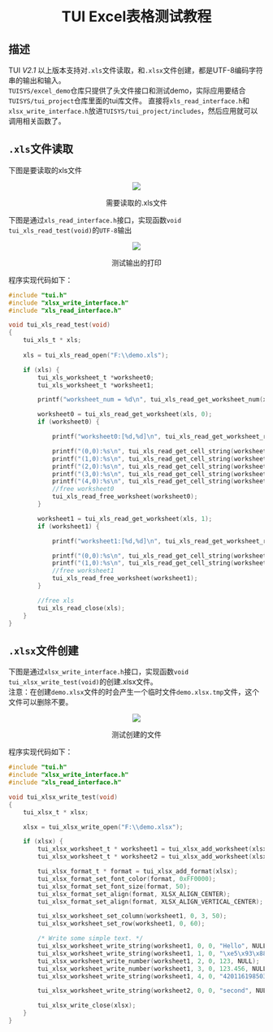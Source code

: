 <h1 align="center"> TUI Excel表格测试教程 </h1>

## 描述
TUI *V2.1* 以上版本支持对`.xls`文件读取，和`.xlsx`文件创建，都是UTF-8编码字符串的输出和输入。<br>
`TUISYS/excel_demo`仓库只提供了头文件接口和测试demo，实际应用要结合`TUISYS/tui_project`仓库里面的tui库文件。
直接将`xls_read_interface.h`和`xlsx_write_interface.h`放进`TUISYS/tui_project/includes`，然后应用就可以调用相关函数了。

## `.xls`文件读取
下图是要读取的xls文件
<p align="center">
<img src="https://s1.imagehub.cc/images/2023/09/28/xls_read.png">
</p>
<p align="center">
需要读取的.xls文件
</p>

下图是通过`xls_read_interface.h`接口，实现函数`void tui_xls_read_test(void)`的`UTF-8`输出
<p align="center">
<img src="https://s1.imagehub.cc/images/2023/09/28/xls_read_output.png">
</p>
<p align="center">
测试输出的打印
</p>
程序实现代码如下：<br>

``` c
#include "tui.h"
#include "xlsx_write_interface.h"
#include "xls_read_interface.h"

void tui_xls_read_test(void)
{
	tui_xls_t * xls;
	
	xls = tui_xls_read_open("F:\\demo.xls");

	if (xls) {
		tui_xls_worksheet_t *worksheet0;
		tui_xls_worksheet_t *worksheet1;

		printf("worksheet_num = %d\n", tui_xls_read_get_worksheet_num(xls));

		worksheet0 = tui_xls_read_get_worksheet(xls, 0);
		if (worksheet0) {

			printf("worksheet0:[%d,%d]\n", tui_xls_read_get_worksheet_row_num(worksheet0), tui_xls_read_get_worksheet_column_num(worksheet0));

			printf("(0,0):%s\n", tui_xls_read_get_cell_string(worksheet0, 0, 0));
			printf("(1,0):%s\n", tui_xls_read_get_cell_string(worksheet0, 1, 0));
			printf("(2,0):%s\n", tui_xls_read_get_cell_string(worksheet0, 2, 0));
			printf("(3,0):%s\n", tui_xls_read_get_cell_string(worksheet0, 3, 0));
			printf("(4,0):%s\n", tui_xls_read_get_cell_string(worksheet0, 4, 0));
			//free worksheet0
			tui_xls_read_free_worksheet(worksheet0);
		}

		worksheet1 = tui_xls_read_get_worksheet(xls, 1);
		if (worksheet1) {

			printf("worksheet1:[%d,%d]\n", tui_xls_read_get_worksheet_row_num(worksheet1), tui_xls_read_get_worksheet_column_num(worksheet1));

			printf("(0,0):%s\n", tui_xls_read_get_cell_string(worksheet1, 0, 0));
			printf("(1,0):%s\n", tui_xls_read_get_cell_string(worksheet1, 1, 0));
			//free worksheet1
			tui_xls_read_free_worksheet(worksheet1);
		}

		//free xls
		tui_xls_read_close(xls);
	}
}
```

## `.xlsx`文件创建
下图是通过`xlsx_write_interface.h`接口，实现函数`void tui_xlsx_write_test(void)`的创建.xlsx文件。<br>
注意：在创建`demo.xlsx`文件的时会产生一个临时文件`demo.xlsx.tmp`文件，这个文件可以删除不要。
<p align="center">
<img src="https://s1.imagehub.cc/images/2023/09/28/xlsx_write.png">
</p>
<p align="center">
测试创建的文件
</p>

程序实现代码如下：<br>

``` c
#include "tui.h"
#include "xlsx_write_interface.h"
#include "xls_read_interface.h"

void tui_xlsx_write_test(void)
{
	tui_xlsx_t * xlsx;

	xlsx = tui_xlsx_write_open("F:\\demo.xlsx");

	if (xlsx) {
		tui_xlsx_worksheet_t * worksheet1 = tui_xlsx_add_worksheet(xlsx, "worksheet1");
		tui_xlsx_worksheet_t * worksheet2 = tui_xlsx_add_worksheet(xlsx, "worksheet2");

		tui_xlsx_format_t * format = tui_xlsx_add_format(xlsx);
		tui_xlsx_format_set_font_color(format, 0xFF0000);
		tui_xlsx_format_set_font_size(format, 50);
		tui_xlsx_format_set_align(format, XLSX_ALIGN_CENTER);
		tui_xlsx_format_set_align(format, XLSX_ALIGN_VERTICAL_CENTER);

		tui_xlsx_worksheet_set_column(worksheet1, 0, 3, 50);
		tui_xlsx_worksheet_set_row(worksheet1, 0, 60);

		/* Write some simple text. */
		tui_xlsx_worksheet_write_string(worksheet1, 0, 0, "Hello", NULL);
		tui_xlsx_worksheet_write_string(worksheet1, 1, 0, "\xe5\x93\x88\xe5\x96\xbd World", format);/* utf-8 */
		tui_xlsx_worksheet_write_number(worksheet1, 2, 0, 123, NULL);
		tui_xlsx_worksheet_write_number(worksheet1, 3, 0, 123.456, NULL);
		tui_xlsx_worksheet_write_string(worksheet1, 4, 0, "420116198503043214A", NULL);

		tui_xlsx_worksheet_write_string(worksheet2, 0, 0, "second", NULL);

		tui_xlsx_write_close(xlsx);
	}
}
```

